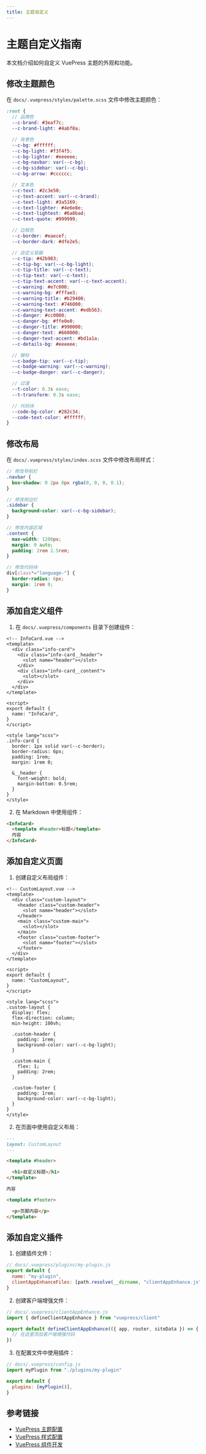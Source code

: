 ```yaml
---
title: 主题自定义
---
```


# 主题自定义指南

本文档介绍如何自定义 VuePress 主题的外观和功能。

## 修改主题颜色

在 `docs/.vuepress/styles/palette.scss` 文件中修改主题颜色：

```scss
:root {
  // 品牌色
  --c-brand: #3eaf7c;
  --c-brand-light: #4abf8a;

  // 背景色
  --c-bg: #ffffff;
  --c-bg-light: #f3f4f5;
  --c-bg-lighter: #eeeeee;
  --c-bg-navbar: var(--c-bg);
  --c-bg-sidebar: var(--c-bg);
  --c-bg-arrow: #cccccc;

  // 文本色
  --c-text: #2c3e50;
  --c-text-accent: var(--c-brand);
  --c-text-light: #3a5169;
  --c-text-lighter: #4e6e8e;
  --c-text-lightest: #6a8bad;
  --c-text-quote: #999999;

  // 边框色
  --c-border: #eaecef;
  --c-border-dark: #dfe2e5;

  // 自定义容器
  --c-tip: #42b983;
  --c-tip-bg: var(--c-bg-light);
  --c-tip-title: var(--c-text);
  --c-tip-text: var(--c-text);
  --c-tip-text-accent: var(--c-text-accent);
  --c-warning: #e7c000;
  --c-warning-bg: #fffae3;
  --c-warning-title: #b29400;
  --c-warning-text: #746000;
  --c-warning-text-accent: #edb563;
  --c-danger: #cc0000;
  --c-danger-bg: #ffe0e0;
  --c-danger-title: #990000;
  --c-danger-text: #660000;
  --c-danger-text-accent: #bd1a1a;
  --c-details-bg: #eeeeee;

  // 徽标
  --c-badge-tip: var(--c-tip);
  --c-badge-warning: var(--c-warning);
  --c-badge-danger: var(--c-danger);

  // 过渡
  --t-color: 0.3s ease;
  --t-transform: 0.3s ease;

  // 代码块
  --code-bg-color: #282c34;
  --code-text-color: #ffffff;
}
```

## 修改布局

在 `docs/.vuepress/styles/index.scss` 文件中修改布局样式：

```scss
// 修改导航栏
.navbar {
  box-shadow: 0 2px 8px rgba(0, 0, 0, 0.1);
}

// 修改侧边栏
.sidebar {
  background-color: var(--c-bg-sidebar);
}

// 修改内容区域
.content {
  max-width: 1200px;
  margin: 0 auto;
  padding: 2rem 2.5rem;
}

// 修改代码块
div[class*="language-"] {
  border-radius: 6px;
  margin: 1rem 0;
}
```

## 添加自定义组件

1. 在 `docs/.vuepress/components` 目录下创建组件：

```vue
<!-- InfoCard.vue -->
<template>
  <div class="info-card">
    <div class="info-card__header">
      <slot name="header"></slot>
    </div>
    <div class="info-card__content">
      <slot></slot>
    </div>
  </div>
</template>

<script>
export default {
  name: "InfoCard",
}
</script>

<style lang="scss">
.info-card {
  border: 1px solid var(--c-border);
  border-radius: 6px;
  padding: 1rem;
  margin: 1rem 0;

  &__header {
    font-weight: bold;
    margin-bottom: 0.5rem;
  }
}
</style>
```

2. 在 Markdown 中使用组件：

```md
<InfoCard>
  <template #header>标题</template>
  内容
</InfoCard>
```

## 添加自定义页面

1. 创建自定义布局组件：

```vue
<!-- CustomLayout.vue -->
<template>
  <div class="custom-layout">
    <header class="custom-header">
      <slot name="header"></slot>
    </header>
    <main class="custom-main">
      <slot></slot>
    </main>
    <footer class="custom-footer">
      <slot name="footer"></slot>
    </footer>
  </div>
</template>

<script>
export default {
  name: "CustomLayout",
}
</script>

<style lang="scss">
.custom-layout {
  display: flex;
  flex-direction: column;
  min-height: 100vh;

  .custom-header {
    padding: 1rem;
    background-color: var(--c-bg-light);
  }

  .custom-main {
    flex: 1;
    padding: 2rem;
  }

  .custom-footer {
    padding: 1rem;
    background-color: var(--c-bg-light);
  }
}
</style>
```

2. 在页面中使用自定义布局：

```md
---
layout: CustomLayout
---

<template #header>

  <h1>自定义标题</h1>
</template>

内容

<template #footer>

  <p>页脚内容</p>
</template>
```

## 添加自定义插件

1. 创建插件文件：

```js
// docs/.vuepress/plugins/my-plugin.js
export default {
  name: "my-plugin",
  clientAppEnhanceFiles: [path.resolve(__dirname, "clientAppEnhance.js")],
}
```

2. 创建客户端增强文件：

```js
// docs/.vuepress/clientAppEnhance.js
import { defineClientAppEnhance } from "vuepress/client"

export default defineClientAppEnhance(({ app, router, siteData }) => {
  // 在这里添加客户端增强代码
})
```

3. 在配置文件中使用插件：

```js
// docs/.vuepress/config.js
import myPlugin from "./plugins/my-plugin"

export default {
  plugins: [myPlugin()],
}
```

## 参考链接

- [VuePress 主题配置](https://v2.vuepress.vuejs.org/zh/reference/default-theme/config.html)
- [VuePress 样式配置](https://v2.vuepress.vuejs.org/zh/reference/default-theme/styles.html)
- [VuePress 组件开发](https://v2.vuepress.vuejs.org/zh/advanced/cookbook/usage-of-client-config.html)
